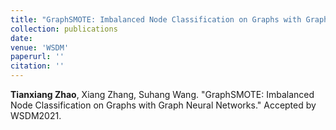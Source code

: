 ```yaml
---
title: "GraphSMOTE: Imbalanced Node Classification on Graphs with Graph Neural Networks."
collection: publications
date: 
venue: 'WSDM'
paperurl: ''
citation: ''
---
```

**Tianxiang Zhao**, Xiang Zhang, Suhang Wang. "GraphSMOTE: Imbalanced Node Classification on Graphs with Graph Neural Networks." Accepted by WSDM2021.
